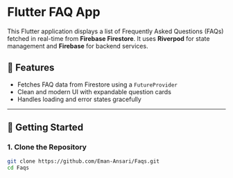 # Flutter FAQ App

This Flutter application displays a list of Frequently Asked Questions (FAQs) fetched in real-time from **Firebase Firestore**. It uses **Riverpod** for state management and **Firebase** for backend services.

## 📱 Features

- Fetches FAQ data from Firestore using a `FutureProvider`
- Clean and modern UI with expandable question cards
- Handles loading and error states gracefully

---

## 🚀 Getting Started

### 1. Clone the Repository

```bash
git clone https://github.com/Eman-Ansari/Faqs.git
cd Faqs
